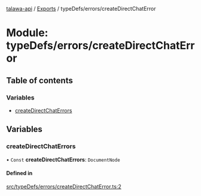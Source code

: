 [talawa-api](../README.md) / [Exports](../modules.md) / typeDefs/errors/createDirectChatError

# Module: typeDefs/errors/createDirectChatError

## Table of contents

### Variables

- [createDirectChatErrors](typeDefs_errors_createDirectChatError.md#createdirectchaterrors)

## Variables

### createDirectChatErrors

• `Const` **createDirectChatErrors**: `DocumentNode`

#### Defined in

[src/typeDefs/errors/createDirectChatError.ts:2](https://github.com/PalisadoesFoundation/talawa-api/blob/e5f7a9d/src/typeDefs/errors/createDirectChatError.ts#L2)
